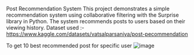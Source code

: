 Post Recommendation System
This project demonstrates a simple recommendation system using collaborative filtering with the Surprise library in Python. The system recommends posts to users based on their viewing history.
Dataset used :- https://www.kaggle.com/datasets/vatsalparsaniya/post-pecommendation















To get 10 best recommended post for specific user
![image](https://github.com/user-attachments/assets/564b89c1-a6a2-4db2-8723-0da7c1953b08)
